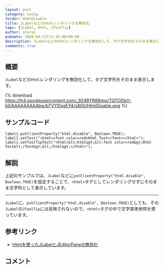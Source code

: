 ```yaml
---
layout: post
category: swing
folder: HtmlDisable
title: JLabelなどのHtmlレンダリングを無効化
tags: [JLabel, Html, JToolTip]
author: aterai
pubdate: 2008-04-21T13:43:08+09:00
description: JLabelなどのHtmlレンダリングを無効化して、タグ文字列をそのまま表示します。
comments: true
---
```

## 概要
`JLabel`などの`Html`レンダリングを無効化して、タグ文字列をそのまま表示します。

{% download https://lh4.googleusercontent.com/_9Z4BYR88imo/TQTODbO-ktI/AAAAAAAAAbw/bTVYI0sgEY4/s800/HtmlDisable.png %}

## サンプルコード
<pre class="prettyprint"><code>label1.putClientProperty("html.disable", Boolean.TRUE);
label1.setText("&lt;html&gt;&lt;font color=red&gt;Html Test&lt;/font&gt;&lt;/html&gt;");
label1.setToolTipText("&lt;html&gt;&amp;lt;html&amp;gt;&amp;lt;font color=red&amp;gt;Html Test&amp;lt;/font&amp;gt;&amp;lt;/html&amp;gt;&lt;/html&gt;");
</code></pre>

## 解説
上記のサンプルでは、`JLabel`などに`putClientProperty("html.disable", Boolean.TRUE)`を設定することで、`<html>`タグとしてレンダリングせずにそのまま文字列として表示しています。

- - - -
`JLabel`に、`putClientProperty("html.disable", Boolean.TRUE)`としても、その `JLabel`の`JToolTip`には反映されないので、`<html>`タグの中で文字実体参照を使っています。

## 参考リンク
- [Htmlを使ったJLabelとJEditorPaneの無効化](http://ateraimemo.com/Swing/DisabledHtmlLabel.html)

<!-- dummy comment line for breaking list -->

## コメント
